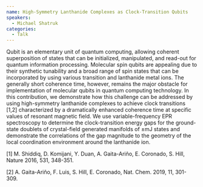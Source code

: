 ```yaml
---
name: High-Symmetry Lanthanide Complexes as Clock-Transition Qubits
speakers:
  - Michael Shatruk
categories:
  - Talk
---
```

Qubit is an elementary unit of quantum computing, allowing coherent superposition of states that can be initialized, manipulated, and read-out for quantum information processing. Molecular spin qubits are appealing due to their synthetic tunability and a broad range of spin states that can be incorporated by using various transition and lanthanide metal ions. The generally short coherence time, however, remains the major obstacle for implementation of molecular qubits in quantum computing technology. In this contribution, we demonstrate how this challenge can be addressed by using high-symmetry lanthanide complexes to achieve clock transitions [1,2] characterized by a dramatically enhanced coherence time at specific values of resonant magnetic field. We use variable-frequency EPR spectroscopy to determine the clock-transition energy gaps for the ground- state doublets of crystal-field generated manifolds of ±mJ states and demonstrate the correlations of the gap magnitude to the geometry of the local coordination environment around the lanthanide ion.

[1] M. Shiddiq, D. Komijani, Y. Duan, A. Gaita-Ariño, E. Coronado, S. Hill, Nature 2016, 531, 348-351. 

[2] A. Gaita-Ariño, F. Luis, S. Hill, E. Coronado, Nat. Chem. 2019, 11, 301-309.
